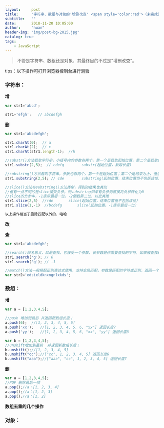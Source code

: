 ```yaml
---
layout:     post
title:      "字符串、数组与对象的'增删改查' <span style='color:red'>（未完成）</span>"
subtitle:   ""
date:       2018-11-20 10:05:00
author:     "huan"
header-img: "img/post-bg-2015.jpg"
catalog: true
tags:
    - JavaScript
---
```




> 不管是字符串、数组还是对象，其最终目的不过是"增删改查”。

tips：以下操作可打开浏览器控制台进行测验



### 字符串：

 **增**

```javascript
var str1='abcd';

str1+'efgh';   // abcdefgh
```

**删**

```javascript
var str1='abcdefgh';

str1.charAt(0);  // a       
str1.charAt(2);  // c
str1.charAt(str1.length-1);  //h

//substr()方法截取字符串，小括号内的参数有两个，第一个是截取起始位置，第二个是截取的长度
str1.substr(2,5);  // cdefg        substr(起始位置，截取长度)

//substring()方法截取字符串，参数也有两个，第一个是起始位置；第二个是结束为止，但该位并不包含在内
str1.substring(2,5); // cde        substring(起始位置，结束位置但不包括该位）

//slice()方法与substring()方法类似，得到的结果也类似
//但有一点不同的是slice接受负参，而substring如果有负参则直接将负参转化为0
//slice的负参中，-1表示最后一位，-2倒数第二位，以此类推
str1.slice(2,5)  //cde       slice(起始位置，结束位置但不包括该位）
str1.slice(1,-1)  //bcdefg       slice(起始位置，-1表示最后一位）

以上操作相当于删除匹配以外的，哈哈
```

**改**









**查**

```javascript
var str1='abcdefgh';

//search()顾名思义，就是查找，它接受一个参数，该参数是你需要查找的字符，如果被查找的字符串中这个字符，则返回它在该字符串中的下标，如果没有则返回-1
str1.search('g'); // 6      
str1.search('g'); // -1      

//match()方法一般搭配正则表达式使用，支持全局匹配，参数是匹配的字符或正则，返回一个数组，如上例子中，我想要匹配字符串中g这个字符，可以写一个正则/g/g来
var str2='edsixldknxngnlxkds';


```





### 数组：



**增**

```javascript
var a = [1,2,3,4,5];   

//push 增加到最后 并返回新数组长度；
a.push(6);	//[1, 2, 3, 4, 5, 6]  
a.push('xx');	//[1, 2, 3, 4, 5, 6, "xx"] 返回长度7  
a.push('yy');	//[1, 2, 3, 4, 5, 6, "xx", "yy"] 返回长度8   

var b = [1,2,3,4,5];   
//unshift增加到最前  并返回新数组长度；
b.unshift();//[1, 2, 3, 4, 5]  
b.unshift("cc");//["cc", 1, 2, 3, 4, 5] 返回长度6  
b.unshift("aaa");//["aaa", "cc", 1, 2, 3, 4, 5] 返回长度7   

```



**删**

```javascript
var a = [1,2,3,4,5];  
//POP 删除最后一项
a.pop();//a：[1, 2, 3, 4]  
a.pop();//a：[1, 2, 3]  
a.pop();//a：[1, 2]   
```





**数组去重的几个操作**





### 对象：